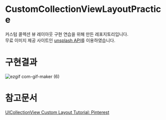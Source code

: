 # CustomCollectionViewLayoutPractice
커스텀 콜렉션 뷰 레이아웃 구현 연습을 위해 만든 레포지토리입니다.<br>
무료 이미지 제공 사이트인 <a href="https://unsplash.com/developers">unsplash API</a>를 이용하였습니다.<br>


# 구현결과
![ezgif com-gif-maker (6)](https://user-images.githubusercontent.com/50474006/182683247-98d8e14c-9bbd-4e9b-b8a5-9f9551fcd7d6.gif)

# 참고문서
<a href="https://www.raywenderlich.com/4829472-uicollectionview-custom-layout-tutorial-pinterest">UICollectionView Custom Layout Tutorial: Pinterest</a>
